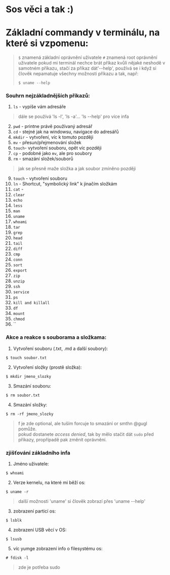 # Sos věci a tak :)

# Základní commandy v terminálu, na které si vzpomenu:
> `$` znamená základní oprávnění uživatele
> `#` znamená root oprávnění uživatele
> pokud mi terminál nechce brát příkaz kvůli nějaké neshodě v samotném příkazu, stačí za příkaz dát'--help', používá se i když si člověk nepamatuje všechny možnosti příkazu a tak, např:
> ``` 
> $ uname --help
> ```
### Souhrn nejzákladnějších příkazů:
1) `ls` - vypíše vám adresáře
> dále se používá 'ls -l', 'ls -a'... 'ls --help' pro více infa
2) `pwd` - printne právě používaný adresář
3) `cd` - stejné jak na windowsu, navigace do adresářů
4) `mkdir` - vytvoření, víc k tomuto později
5) `mv` - přesun/přejmenování složek
6) `touch`- vytvoření souboru, opět víc později
7) `cp` - podobné jako `mv`, ale pro soubory
8) `rm` - smazání složek/souborů
> jak se přesně maže složka a jak soubor zmíněno později
9) `touch` - vytvoření souboru
10) `ln` - Shortcut, "symbolický link" k jinačím složkám
11) `cat` -
12) `clear`
13) `echo`
14) `less`
15) `man`
16) `uname`
17) `whoami`
18) `tar`
19) `grep`
20) `head`
21) `tail`
22) `diff`
23) `cmp`
24) `conn`
25) `sort`
26) `export`
27) `zip`
28) `unzip`
29) `ssh`
30) `service`
31) `ps`
32) `kill and killall`
33) `df`
34) `mount`
35) `chmod`
36) ``

### Akce a reakce s souborama a složkama:
1) Vytvoření souboru (.txt, .md a další soubory):
``` 
$ touch soubor.txt
```
2) Vytvoření složky (prostě složka):
``` 
$ mkdir jmeno_slozky
```
3) Smazání souboru:
``` 
$ rm soubor.txt
```
4) Smazání složky:
``` 
$ rm -rf jmeno_slozky
```
> f je zde optional, ale tuším forcuje to smazání or smthn @gugl pomůže. <br>
> pokud dostanete *access denied*, tak by mělo stačit dát `sudo` před příkazy, propřípadě pak změnit oprávnění.
### zjišťování základního infa
1) Jméno uživatele:
``` 
$ whoami 
```
2) Verze kernelu, na které mi běží os:
``` 
$ uname -r
```
> další možnosti 'uname' si člověk zobrazí přes 'uname --help' <br>
3) zobrazení particí os:
``` 
$ lsblk
```
4) zobrazení USB věcí v OS:
``` 
$ lsusb
```
5) víc yumge zobrazení info o filesystému os:
``` 
# fdisk -l
```
> zde je potřeba sudo <br>


